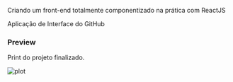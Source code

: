 Criando um front-end totalmente componentizado na prática com ReactJS

Aplicação de Interface do GitHub

### Preview
Print do projeto finalizado.

![plot](.image/snapshot-1.png)

